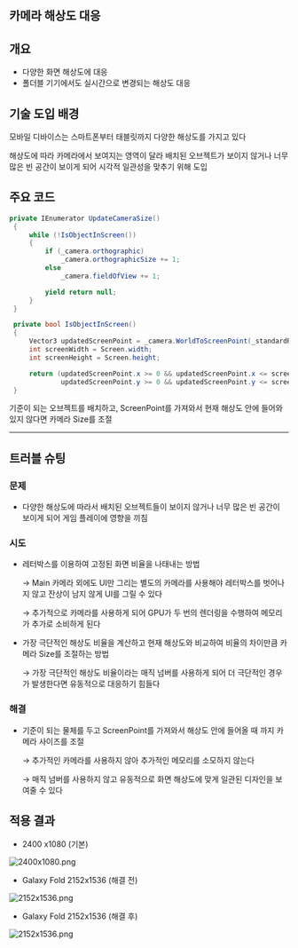  ## 카메라 해상도 대응 

## 개요

- 다양한 화면 해상도에 대응
- 폴더블 기기에서도 실시간으로 변경되는 해상도 대응


## 기술 도입 배경

모바일 디바이스는 스마트폰부터 태블릿까지 다양한 해상도를 가지고 있다


 해상도에 따라 카메라에서 보여지는 영역이 달라 배치된 오브젝트가 보이지 않거나 너무 많은 빈 공간이 보이게 되어 
시각적 일관성을 맞추기 위해 도입


## 주요 코드

```csharp
private IEnumerator UpdateCameraSize()
 {
     while (!IsObjectInScreen())
     {
         if (_camera.orthographic)
             _camera.orthographicSize += 1;
         else
             _camera.fieldOfView += 1;

         yield return null; 
     }
 }

 private bool IsObjectInScreen()
 {
     Vector3 updatedScreenPoint = _camera.WorldToScreenPoint(_standardResolution.position);
     int screenWidth = Screen.width;
     int screenHeight = Screen.height;

     return (updatedScreenPoint.x >= 0 && updatedScreenPoint.x <= screenWidth &&
             updatedScreenPoint.y >= 0 && updatedScreenPoint.y <= screenHeight);
 }
```

기준이 되는 오브젝트를 배치하고, ScreenPoint를 가져와서 현재 해상도 안에 들어와있지 않다면 카메라 Size를 조절

---

## 트러블 슈팅

### 문제

- 다양한 해상도에 따라서 배치된 오브젝트들이 보이지 않거나 너무 많은 빈 공간이 보이게 되어 게임 플레이에 영향을 끼침

### 시도

- 레터박스를 이용하여 고정된 화면 비율을 나태내는 방법
    
    → Main 카메라 외에도 UI만 그리는 별도의 카메라를 사용해야 레터박스를 벗어나지 않고 잔상이 남지 않게 UI를 그릴 수 있다 
    
    → 추가적으로 카메라를 사용하게 되어 GPU가 두 번의 렌더링을 수행하여 메모리가 추가로 소비하게 된다 
    
- 가장 극단적인 해상도 비율을 계산하고 현재 해상도와 비교하여 비율의 차이만큼 카메라 Size를 조절하는 방법
    
    → 가장 극단적인 해상도 비율이라는 매직 넘버를 사용하게 되어 더 극단적인 경우가 발생한다면 유동적으로 대응하기 힘들다 
    

### 해결

- 기준이 되는 물체를 두고 ScreenPoint를 가져와서 해상도 안에 들어올 때 까지 카메라 사이즈를 조절
    
    → 추가적인 카메라를 사용하지 않아 추가적인 메모리를 소모하지 않는다 
    
    → 매직 넘버를 사용하지 않고 유동적으로 화면 해상도에 맞게 일관된 디자인을 보여줄 수 있다 
    

## 적용 결과

 

- 2400 x1080 (기본)

![2400x1080.png](https://github.com/phw97123/TodangTodangCode_PHW/assets/132995834/1da4996e-f4c3-4fe8-83d5-d464add87a82)

- Galaxy Fold 2152x1536 (해결 전)

![2152x1536.png](https://github.com/phw97123/TodangTodangCode_PHW/assets/132995834/fbe0e322-dac2-4c64-b83a-d4fe83c5c93b)

- Galaxy Fold 2152x1536 (해결 후)

![2152x1536.png](https://github.com/phw97123/TodangTodangCode_PHW/assets/132995834/52ec59d2-54cf-4b19-8736-369cb6f74be5)
